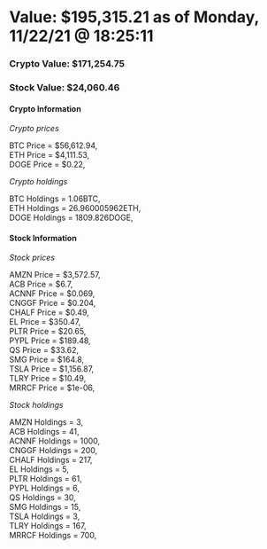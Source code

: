 # Value: $195,315.21 as of Monday, 11/22/21 @ 18:25:11 

### Crypto Value: $171,254.75

### Stock Value: $24,060.46

#### Crypto Information 
*Crypto prices* 

BTC Price = $56,612.94,  
ETH Price = $4,111.53,  
DOGE Price = $0.22,  


*Crypto holdings* 

BTC Holdings = 1.06BTC,  
ETH Holdings = 26.960005962ETH,  
DOGE Holdings = 1809.826DOGE,  


#### Stock Information 

*Stock prices* 

AMZN Price = $3,572.57,  
ACB Price = $6.7,  
ACNNF Price = $0.069,  
CNGGF Price = $0.204,  
CHALF Price = $0.49,  
EL Price = $350.47,  
PLTR Price = $20.65,  
PYPL Price = $189.48,  
QS Price = $33.62,  
SMG Price = $164.8,  
TSLA Price = $1,156.87,  
TLRY Price = $10.49,  
MRRCF Price = $1e-06,  


*Stock holdings* 

AMZN Holdings = 3,  
ACB Holdings = 41,  
ACNNF Holdings = 1000,  
CNGGF Holdings = 200,  
CHALF Holdings = 217,  
EL Holdings = 5,  
PLTR Holdings = 61,  
PYPL Holdings = 6,  
QS Holdings = 30,  
SMG Holdings = 15,  
TSLA Holdings = 3,  
TLRY Holdings = 167,  
MRRCF Holdings = 700,  


